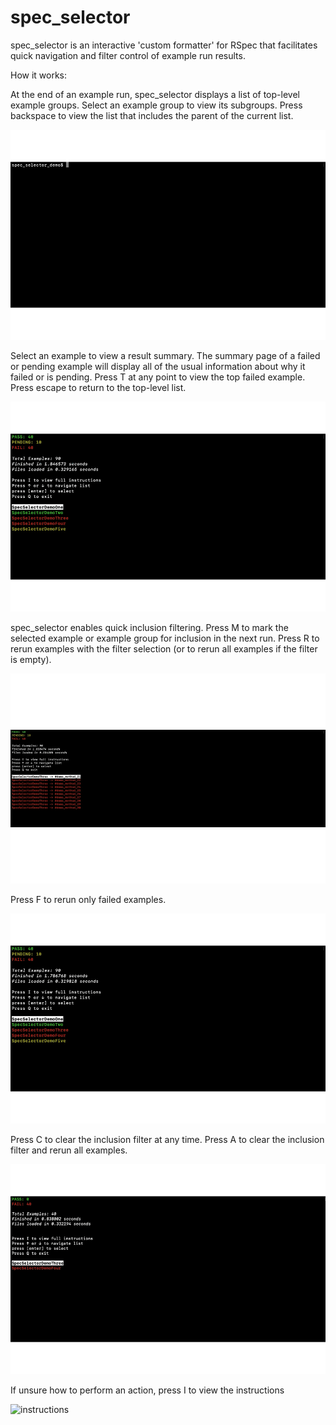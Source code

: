 # spec_selector

spec_selector is an interactive 'custom formatter' for RSpec that facilitates quick navigation and filter control of example run results. 

How it works:

At the end of an example run, spec_selector displays a list of top-level
example groups. Select an example group to view its subgroups. Press backspace to view the list that includes the parent of the current list.

![start and list navigation](gifs/spec_selector_demo_1.gif)

Select an example to view a result summary. The summary page of a failed or pending example will display all of the usual information about why it failed or is pending. Press T at any point to view the top failed example. Press escape to return to the top-level list.

![example viewing](gifs/spec_selector_demo_2.gif)

spec_selector enables quick inclusion filtering. Press M to mark the selected example or example group for inclusion in the next run. Press R to rerun examples with the filter selection (or to rerun all examples if the filter is empty). 

![inclusion filter](gifs/spec_selector_demo_3.gif)

Press F to rerun only failed examples.

![failed example filter](gifs/spec_selector_demo_4.gif)

Press C to clear the inclusion filter at any time. Press A to clear the inclusion filter and rerun all examples. 

![clear filter and rerun](gifs/spec_selector_demo_5.gif)

If unsure how to perform an action, press I to view the instructions

![instructions](gifs/spec_selector_demo_6)
